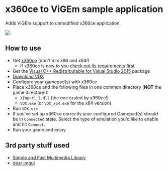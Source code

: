 # x360ce to ViGEm sample application
Adds ViGEm support to unmodified x360ce application.

![](https://lh3.googleusercontent.com/-WND-yPLUyZI/Wd-qN0XTbNI/AAAAAAAAAZI/Yeumwl11FYM2HGVJbYP4H1I9o-O6FWn3ACHMYCw/s0/VDX_x64_2017-10-12_19-45-31.png)

## How to use
- Get [x360ce](https://github.com/x360ce/x360ce#download) (don't mix x86 and x64!)
  - If x360ce is new to you [check out its requirements first](https://github.com/x360ce/x360ce#system-requirements).
- Get the [Visual C++ Redistributable for Visual Studio 2015](https://www.microsoft.com/en-us/download/details.aspx?id=48145) package
- [Download VDX](https://downloads.vigem.org/)
- Configure your gamepad(s) with x360ce
- Place x360ce and the following files in one common directory (**NOT** the game directory!):
  - `XInput1_3.dll` (the one crated by x360ce!)
  - `VDX.exe` (or `VDX_x64.exe` for the x64 version)
- Run `VDX.exe`
- If you've set up x360ce correctly your configured Gamepad(s) should be in `Connected` state. Select the type of emulation you'd like to enable and hit `Connect`.
- Run your game and enjoy

## 3rd party stuff used
 - [Simple and Fast Multimedia Library](https://www.sfml-dev.org/)
 - [dear imgui](https://github.com/ocornut/imgui)
